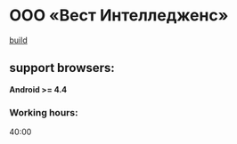 # ООО «Вест Интелледженс»
[build](http://sc.wndrbase.com/)

## support browsers:
**Android >= 4.4**

### Working hours:
40:00